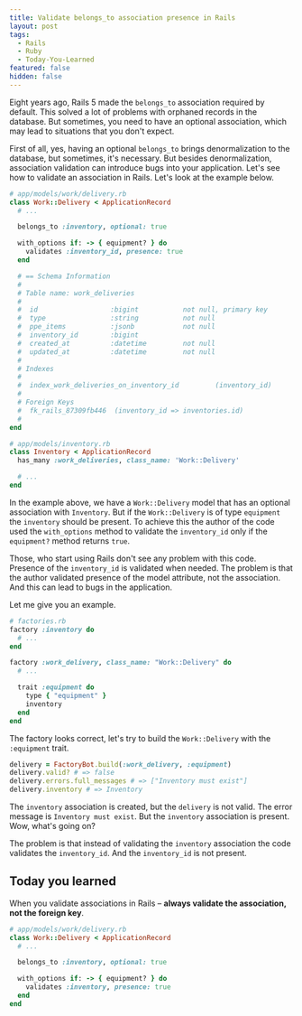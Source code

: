 ```yaml
---
title: Validate belongs_to association presence in Rails
layout: post
tags:
  - Rails
  - Ruby
  - Today-You-Learned
featured: false
hidden: false
---
```


Eight years ago, Rails 5 made the `belongs_to` association required by default. This solved a lot of problems with orphaned records in the database. But sometimes, you need to have an optional association, which may lead to situations that you don't expect.

<!--more-->

First of all, yes, having an optional `belongs_to` brings denormalization to the database, but sometimes, it's necessary. But besides denormalization, association validation can introduce bugs into your application. Let's see how to validate an association in Rails. Let's look at the example below.

```ruby
# app/models/work/delivery.rb
class Work::Delivery < ApplicationRecord
  # ...

  belongs_to :inventory, optional: true

  with_options if: -> { equipment? } do
    validates :inventory_id, presence: true
  end

  # == Schema Information
  #
  # Table name: work_deliveries
  #
  #  id                  :bigint           not null, primary key
  #  type                :string           not null
  #  ppe_items           :jsonb            not null
  #  inventory_id        :bigint
  #  created_at          :datetime         not null
  #  updated_at          :datetime         not null
  #
  # Indexes
  #
  #  index_work_deliveries_on_inventory_id         (inventory_id)
  #
  # Foreign Keys
  #  fk_rails_87309fb446  (inventory_id => inventories.id)
  #
end

# app/models/inventory.rb
class Inventory < ApplicationRecord
  has_many :work_deliveries, class_name: 'Work::Delivery'

  # ...
end
```

In the example above, we have a `Work::Delivery` model that has an optional association with `Inventory`. But if the `Work::Delivery` is of type `equipment` the `inventory` should be present. To achieve this the author of the code used the `with_options` method to validate the `inventory_id` only if the `equipment?` method returns `true`.

Those, who start using Rails don't see any problem with this code. Presence of the `inventory_id` is validated when needed. The problem is that the author validated presence of the model attribute, not the association. And this can lead to bugs in the application.

Let me give you an example.

``` ruby
# factories.rb
factory :inventory do
  # ...
end

factory :work_delivery, class_name: "Work::Delivery" do
  # ...

  trait :equipment do
    type { "equipment" }
    inventory
  end
end
```

The factory looks correct, let's try to build the `Work::Delivery` with the `:equipment` trait.

``` ruby
delivery = FactoryBot.build(:work_delivery, :equipment)
delivery.valid? # => false
delivery.errors.full_messages # => ["Inventory must exist"]
delivery.inventory # => Inventory
```

The `inventory` association is created, but the `delivery` is not valid. The error message is `Inventory must exist`. But the `inventory` association is present. Wow, what's going on?

The problem is that instead of validating the `inventory` association the code validates the `inventory_id`. And the `inventory_id` is not present.

## Today you learned

When you validate associations in Rails – **always validate the association, not the foreign key**.

```ruby
# app/models/work/delivery.rb
class Work::Delivery < ApplicationRecord
  # ...

  belongs_to :inventory, optional: true

  with_options if: -> { equipment? } do
    validates :inventory, presence: true
  end
end
```

